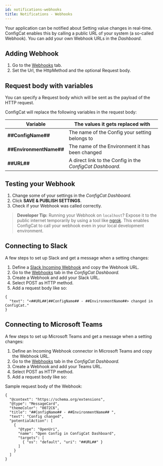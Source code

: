 ```yaml
---
id: notifications-webhooks
title: Notifications - Webhooks
---
```

Your application can be notified about Setting value changes in real-time. ConfigCat enables this by calling a public URL of your system (a so-called Webhook). You can add your own Webhook URLs in the *Dashboard*.

## Adding Webhook
1. Go to the <a href="https://app.configcat.com/webhook" target="_blank">Webhooks</a> tab.
2. Set the Url, the HttpMethod and the optional Request body.

## Request body with variables
You can specify a Request body which will be sent as the payload of the HTTP request. 

ConfigCat will replace the following variables in the request body:

| Variable                 | The values it gets replaced with                                   |
| ----------------------- | ------------------------------------------------------------------ |
| **##ConfigName##**      | The name of the Config your setting belongs to                     |
| **##EnvironmentName##** | The name of the Environment it has been changed                    |
| **##URL##**             | A direct link to the Config in the *ConfigCat Dashboard.* |

## Testing your Webhook
1. Change some of your settings in the *ConfigCat Dashboard.* 
2. Click **SAVE & PUBLISH SETTINGS**.
3. Check if your Webhook was called correctly.

> **Developer Tip:** Running your Webhook on `localhost`? Expose it to the public internet temporarily by using a tool like <a href="https://ngrok.com/" target="_blank">ngrok</a>. This enables ConfigCat to call your webhook even in your local development environment.

## Connecting to Slack
A few steps to set up Slack and get a message when a setting changes:
1. Define a <a href="https://api.slack.com/incoming-webhooks" target="_blank">Slack Incoming Webhook</a> and copy the Webhook URL.
2. Go to the <a href="https://app.configcat.com/webhook" target="_blank">Webhooks</a> tab in the *ConfigCat Dashboard.* 
3. Create a Webhook and add your Slack URL.
4. Select POST as HTTP method.
5. Add a request body like so:
```
{
  "text": "<##URL##|##ConfigName## - ##EnvironmentName##> changed in ConfigCat."
}
```

## Connecting to Microsoft Teams
A few steps to set up Microsoft Teams and get a message when a setting changes:
1. Define an Incoming Webhook connector in Microsoft Teams and copy the Webhook URL.
1. Go to the <a href="https://app.configcat.com/webhook" target="_blank">Webhooks</a> tab in the *ConfigCat Dashboard.* 
1. Create a Webhook and add your Teams URL.
2. Select POST as HTTP method.
3. Add a request body like so:

Sample request body of the Webhook: 
```
{
  "@context": "https://schema.org/extensions",
  "@type": "MessageCard",
  "themeColor": "0072C6",
  "title": "##ConfigName## - ##EnvironmentName## ",
  "text": "Config changed",
  "potentialAction": [
    {
      "@type": "OpenUri",
      "name": "Open Config in ConfigCat Dashboard",
      "targets": [
        { "os": "default", "uri": "##URL##" }
      ]
    }
  ]
}
```